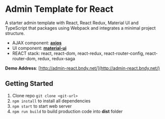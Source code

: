 # Admin Template for React

A starter admin template with React, React Redux, Material UI and TypeScript that packages using Webpack and integrates a minimal project structure.

- AJAX component: **[axios](https://github.com/axios/axios)**
- UI component: **[material-ui](https://material-ui.com/)**
- REACT stack: react, react-dom, react-redux, react-router-config, react-router-dom, redux, redux-saga

**Demo Address**: [http://admin-react.bndy.net/](http://admin-react.bndy.net/)

## Getting Started

1. Clone repo `git clone <git-url>`
2. `npm install` to install all dependencies
3. `npm start` to start web server
4. `npm run build` to build production code into **dist** folder